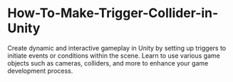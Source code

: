 # How-To-Make-Trigger-Collider-in-Unity
Create dynamic and interactive gameplay in Unity by setting up triggers to initiate events or conditions within the scene. Learn to use various game objects such as cameras, colliders, and more to enhance your game development process.
